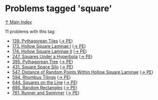 # Problems tagged 'square'

[↑ Main Index](../README.md)

11 problems with this tag:

- [139. Pythagorean Tiles](../problems/139.md) ([→ PE](https://projecteuler.net/problem=139))
- [173. Hollow Square Laminae I](../problems/173.md) ([→ PE](https://projecteuler.net/problem=173))
- [174. Hollow Square Laminae II](../problems/174.md) ([→ PE](https://projecteuler.net/problem=174))
- [247. Squares Under a Hyperbola](../problems/247.md) ([→ PE](https://projecteuler.net/problem=247))
- [395. Pythagorean Tree](../problems/395.md) ([→ PE](https://projecteuler.net/problem=395))
- [431. Square Space Silo](../problems/431.md) ([→ PE](https://projecteuler.net/problem=431))
- [547. Distance of Random Points Within Hollow Square Laminae](../problems/547.md) ([→ PE](https://projecteuler.net/problem=547))
- [594. Rhombus Tilings](../problems/594.md) ([→ PE](https://projecteuler.net/problem=594))
- [644. Squares on the Line](../problems/644.md) ([→ PE](https://projecteuler.net/problem=644))
- [695. Random Rectangles](../problems/695.md) ([→ PE](https://projecteuler.net/problem=695))
- [761. Runner and Swimmer](../problems/761.md) ([→ PE](https://projecteuler.net/problem=761))
